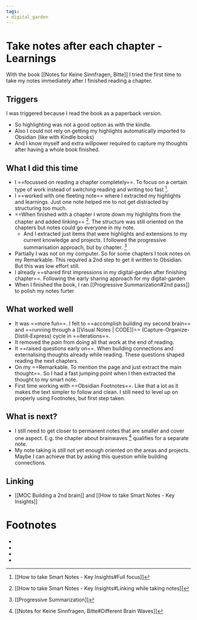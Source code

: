 ```yaml
---
tags: 
- digital_garden
---
```

# Take notes after each chapter - Learnings
With the book [[Notes for Keine Sinnfragen, Bitte]] I tried the first time to take my notes immediately after I finished reading a chapter. 

## Triggers
I was triggered because I read the book as a paperback version. 
+ So highlighting was not a good option as with the kindle. 
+ Also I could not rely on getting my highlights automatically imported to Obsidian (like with Kindle books)
+ And I know myself and extra willpower required to capture my thoughts after having a whole book finished.

## What I did this time
+ I ==focussed on reading a chapter completely==. To focus on a certain type of work instead of switching reading and writing too fast [^1].
+ I ==worked with one fleeting note== where I extracted my highlights and learnings. Just one note helped me to not get distracted by structuring too much.
+ ==When finished with a chapter I wrote down my highlights from the chapter and added linking== [^2]. The structure was still oriented on the chapters but notes could go everyone in my note. 
	+ And I extracted just items that were highlights and extensions to my current knowledge and projects. I followed the progressive summarisation approach, but by chapter.  [^3]
+ Partially I was not on my computer. So for some chapters I took notes on my Remarkable. This required a 2nd step to get it written to Obsidian. But this was low effort still.
+ I already ==shared first impressions in my digital-garden after finishing chapter==. Following the early sharing approach for my digital-garden
+ When I finished the book, I ran [[Progressive Summarization#2nd pass]] to polish my notes furter

## What worked well
+ It was ==more fun==. I felt to ==accomplish building my second brain== and ==running through a [[Visual Notes | CODE]]== (Capture-Organize-Distill-Express) cycle in ==iterations==. 
+ It removed the *pain* from doing all that work at the end of reading.
+ It ==raised questions early on==. When building connections and externalising thoughts already while reading. These questions shaped reading the next chapters.
+ On my ==Remarkable. To mention the page and just extract the main thought==. So I had a fast jumping point when I then extracted the thought to my smart note.
+ First time working with ==Obsidian Footnotes==. Like that a lot as it makes the text simpler to follow and clean. I still need to level up on properly using Footnotes, but first step taken.

## What is next?
+ I still need to get closer to permanent notes that are smaller and cover one aspect. E.g. the chapter about brainwaves [^4] qualifies for a separate note. 
+ My note taking is still not yet enough oriented on the areas and projects. Maybe I can achieve that by asking this question while building connections.


## Linking
+ [[MOC Building a 2nd brain]] and [[How to take Smart Notes - Key Insights]]

# Footnotes
+ [^1]: [[How to take Smart Notes - Key Insights#Full focus]]
+ [^2]: [[How to take Smart Notes - Key Insights#Linking while taking notes]]
+ [^3]: [[Progressive Summarization]]
+ [^4]: [[Notes for Keine Sinnfragen, Bitte#Different Brain Waves]]
